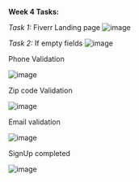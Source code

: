 **Week 4 Tasks:**

_Task 1:_
Fiverr Landing page
![image](https://github.com/basilwarraich/Web/assets/156110210/3ec4169a-4a64-480b-942a-e65e23e2944a)

_Task 2:_
If empty fields
![image](https://github.com/basilwarraich/Web/assets/156110210/d48f2e69-26cd-49c6-8efa-a6960d029e98)

Phone Validation

![image](https://github.com/basilwarraich/Web/assets/156110210/56ee2636-a378-4739-811e-4be72bde6689)

Zip code Validation

![image](https://github.com/basilwarraich/Web/assets/156110210/2e83ee51-fb96-4fe4-8dac-03fa2c3dbdfc)

Email validation

![image](https://github.com/basilwarraich/Web/assets/156110210/5b17714e-5cc3-4ba8-87af-f49a8657849d)

SignUp completed

![image](https://github.com/basilwarraich/Web/assets/156110210/e6b61ea2-d807-4413-be5e-76f1ced27968)

